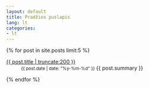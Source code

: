 ```yaml
---
layout: default
title: Pradžios puslapis
lang: lt
categories:
- lt
---
```



{% for post in site.posts limit:5 %}
<dl class="dl-horizontal">
	<dt><a href="{{ post.url }}">{{ post.title | truncate:200 }}</a></dt>
	<dd><small>{{ post.date | date: "%y-%m-%d" }}</small> <span class="entry">{{ post.summary }}</span></dd>
</dl>	
{% endfor %}
